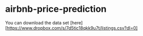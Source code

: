 # airbnb-price-prediction
You can download the data set [here][https://www.dropbox.com/s/7d5tic18qkk9u7t/listings.csv?dl=0]
